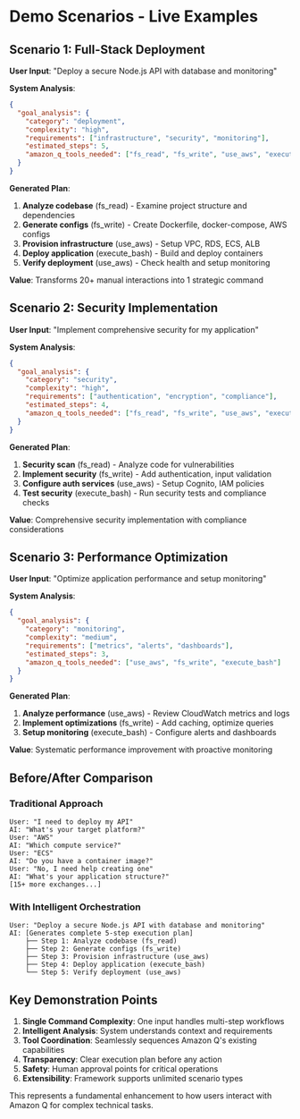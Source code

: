 # Demo Scenarios - Live Examples

## Scenario 1: Full-Stack Deployment

**User Input**: "Deploy a secure Node.js API with database and monitoring"

**System Analysis**:
```json
{
  "goal_analysis": {
    "category": "deployment",
    "complexity": "high",
    "requirements": ["infrastructure", "security", "monitoring"],
    "estimated_steps": 5,
    "amazon_q_tools_needed": ["fs_read", "fs_write", "use_aws", "execute_bash"]
  }
}
```

**Generated Plan**:
1. **Analyze codebase** (fs_read) - Examine project structure and dependencies
2. **Generate configs** (fs_write) - Create Dockerfile, docker-compose, AWS configs
3. **Provision infrastructure** (use_aws) - Setup VPC, RDS, ECS, ALB
4. **Deploy application** (execute_bash) - Build and deploy containers
5. **Verify deployment** (use_aws) - Check health and setup monitoring

**Value**: Transforms 20+ manual interactions into 1 strategic command

## Scenario 2: Security Implementation

**User Input**: "Implement comprehensive security for my application"

**System Analysis**:
```json
{
  "goal_analysis": {
    "category": "security", 
    "complexity": "high",
    "requirements": ["authentication", "encryption", "compliance"],
    "estimated_steps": 4,
    "amazon_q_tools_needed": ["fs_read", "fs_write", "use_aws", "execute_bash"]
  }
}
```

**Generated Plan**:
1. **Security scan** (fs_read) - Analyze code for vulnerabilities
2. **Implement security** (fs_write) - Add authentication, input validation
3. **Configure auth services** (use_aws) - Setup Cognito, IAM policies
4. **Test security** (execute_bash) - Run security tests and compliance checks

**Value**: Comprehensive security implementation with compliance considerations

## Scenario 3: Performance Optimization

**User Input**: "Optimize application performance and setup monitoring"

**System Analysis**:
```json
{
  "goal_analysis": {
    "category": "monitoring",
    "complexity": "medium", 
    "requirements": ["metrics", "alerts", "dashboards"],
    "estimated_steps": 3,
    "amazon_q_tools_needed": ["use_aws", "fs_write", "execute_bash"]
  }
}
```

**Generated Plan**:
1. **Analyze performance** (use_aws) - Review CloudWatch metrics and logs
2. **Implement optimizations** (fs_write) - Add caching, optimize queries
3. **Setup monitoring** (execute_bash) - Configure alerts and dashboards

**Value**: Systematic performance improvement with proactive monitoring

## Before/After Comparison

### Traditional Approach
```
User: "I need to deploy my API"
AI: "What's your target platform?"
User: "AWS"
AI: "Which compute service?"
User: "ECS"
AI: "Do you have a container image?"
User: "No, I need help creating one"
AI: "What's your application structure?"
[15+ more exchanges...]
```

### With Intelligent Orchestration
```
User: "Deploy a secure Node.js API with database and monitoring"
AI: [Generates complete 5-step execution plan]
    ├── Step 1: Analyze codebase (fs_read)
    ├── Step 2: Generate configs (fs_write)
    ├── Step 3: Provision infrastructure (use_aws)
    ├── Step 4: Deploy application (execute_bash)
    └── Step 5: Verify deployment (use_aws)
```

## Key Demonstration Points

1. **Single Command Complexity**: One input handles multi-step workflows
2. **Intelligent Analysis**: System understands context and requirements
3. **Tool Coordination**: Seamlessly sequences Amazon Q's existing capabilities
4. **Transparency**: Clear execution plan before any action
5. **Safety**: Human approval points for critical operations
6. **Extensibility**: Framework supports unlimited scenario types

This represents a fundamental enhancement to how users interact with Amazon Q for complex technical tasks.
